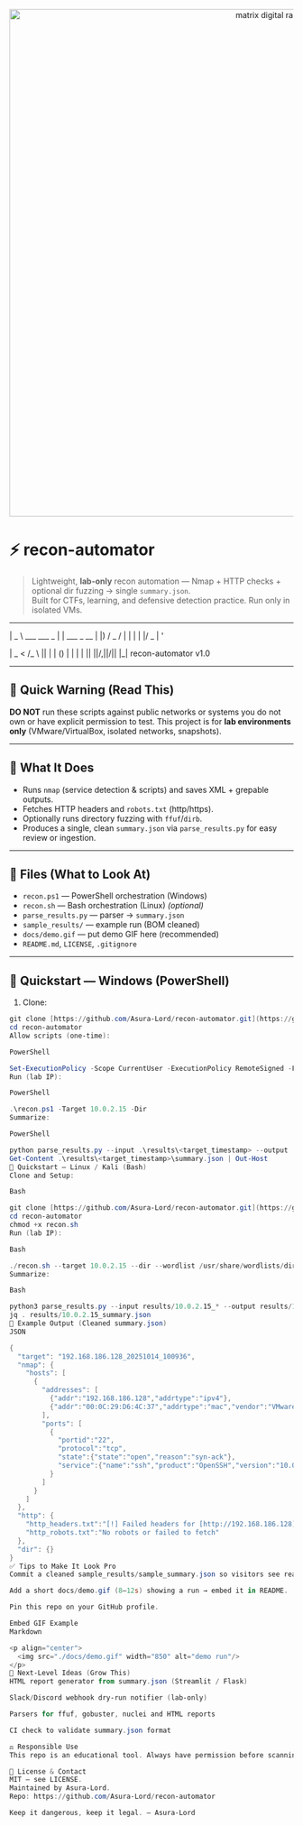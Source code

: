 <p align="center">
  <img src="https://upload.wikimedia.org/wikipedia/commons/6/6b/Digital_rain_animation_medium_letters_shine.gif" width="900" alt="matrix digital rain"/>
</p>

# ⚡ recon-automator
> Lightweight, **lab-only** recon automation — Nmap + HTTP checks + optional dir fuzzing → single `summary.json`.  
> Built for CTFs, learning, and defensive detection practice. Run only in isolated VMs.

---

| _ \ ___ ___ _ | | ___ _ __
| |) / _ / | | | | |/ _ | '

| _ < /_ \ || | | () | | | |
|| ||/,||/|| |_|
recon-automator v1.0


---

## 🔐 Quick Warning (Read This)
**DO NOT** run these scripts against public networks or systems you do not own or have explicit permission to test.
This project is for **lab environments only** (VMware/VirtualBox, isolated networks, snapshots).

---

## 🧩 What It Does
- Runs `nmap` (service detection & scripts) and saves XML + grepable outputs.
- Fetches HTTP headers and `robots.txt` (http/https).
- Optionally runs directory fuzzing with `ffuf`/`dirb`.
- Produces a single, clean `summary.json` via `parse_results.py` for easy review or ingestion.

---

## 🔧 Files (What to Look At)
- `recon.ps1` — PowerShell orchestration (Windows)
- `recon.sh` — Bash orchestration (Linux) *(optional)*
- `parse_results.py` — parser -> `summary.json`
- `sample_results/` — example run (BOM cleaned)
- `docs/demo.gif` — put demo GIF here (recommended)
- `README.md`, `LICENSE`, `.gitignore`

---

## 🚀 Quickstart — Windows (PowerShell)

1. Clone:
```powershell
git clone [https://github.com/Asura-Lord/recon-automator.git](https://github.com/Asura-Lord/recon-automator.git)
cd recon-automator
Allow scripts (one-time):

PowerShell

Set-ExecutionPolicy -Scope CurrentUser -ExecutionPolicy RemoteSigned -Force
Run (lab IP):

PowerShell

.\recon.ps1 -Target 10.0.2.15 -Dir
Summarize:

PowerShell

python parse_results.py --input .\results\<target_timestamp> --output .\results\<target_timestamp>\summary.json
Get-Content .\results\<target_timestamp>\summary.json | Out-Host
🐧 Quickstart — Linux / Kali (Bash)
Clone and Setup:

Bash

git clone [https://github.com/Asura-Lord/recon-automator.git](https://github.com/Asura-Lord/recon-automator.git)
cd recon-automator
chmod +x recon.sh
Run (lab IP):

Bash

./recon.sh --target 10.0.2.15 --dir --wordlist /usr/share/wordlists/dirb/common.txt
Summarize:

Bash

python3 parse_results.py --input results/10.0.2.15_* --output results/10.0.2.15_summary.json
jq . results/10.0.2.15_summary.json
🧾 Example Output (Cleaned summary.json)
JSON

{
  "target": "192.168.186.128_20251014_100936",
  "nmap": {
    "hosts": [
      {
        "addresses": [
          {"addr":"192.168.186.128","addrtype":"ipv4"},
          {"addr":"00:0C:29:D6:4C:37","addrtype":"mac","vendor":"VMware"}
        ],
        "ports": [
          {
            "portid":"22",
            "protocol":"tcp",
            "state":{"state":"open","reason":"syn-ack"},
            "service":{"name":"ssh","product":"OpenSSH","version":"10.0p2 Debian 5"}
          }
        ]
      }
    ]
  },
  "http": {
    "http_headers.txt":"[!] Failed headers for [http://192.168.186.128](http://192.168.186.128)",
    "http_robots.txt":"No robots or failed to fetch"
  },
  "dir": {}
}
✅ Tips to Make It Look Pro
Commit a cleaned sample_results/sample_summary.json so visitors see real output.

Add a short docs/demo.gif (8–12s) showing a run → embed it in README.

Pin this repo on your GitHub profile.

Embed GIF Example
Markdown

<p align="center">
  <img src="./docs/demo.gif" width="850" alt="demo run"/>
</p>
🔭 Next-Level Ideas (Grow This)
HTML report generator from summary.json (Streamlit / Flask)

Slack/Discord webhook dry-run notifier (lab-only)

Parsers for ffuf, gobuster, nuclei and HTML reports

CI check to validate summary.json format

⚖️ Responsible Use
This repo is an educational tool. Always have permission before scanning. Use snapshots, isolated networks, and follow rules of engagement.

🧾 License & Contact
MIT — see LICENSE.
Maintained by Asura-Lord.
Repo: https://github.com/Asura-Lord/recon-automator

Keep it dangerous, keep it legal. — Asura-Lord
